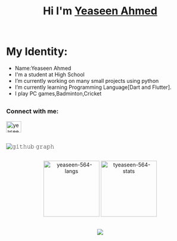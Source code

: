 

##


<h1 align="center">Hi I'm <a href="https://github.com/yeaseen-564">Yeaseen Ahmed<a></h1>
<Br>
<h1>My Identity:</h1>
  
- Name:Yeaseen Ahmed
- I'm a student at High School
- I’m currently working on many small  projects using python
- I’m currently learning Programming Language[Dart and Flutter].
- I play PC games,Badminton,Cricket  
  
##
<h3 align="left">Connect with me:</h3>
<p align="left">
<a href="https://codepen.io/yeaseen-564" target="blank"><img align="center" src="https://raw.githubusercontent.com/rahuldkjain/github-profile-readme-generator/master/src/images/icons/Social/codepen.svg" alt="yeaseen-564" height="30" width="40" /></a>


</p>
  
##
![𝚐𝚒𝚝𝚑𝚞𝚋 𝚐𝚛𝚊𝚙𝚑](https://activity-graph.herokuapp.com/graph?username=yeaseen-564&theme=react-dark&hide_border=true&area=true)


##
<div align="center">
<img height="150em" src="https://github-readme-stats.vercel.app/api/top-langs/?username=yeaseen-564&layout=compact&show_icon=true&theme=algolia" alt="yeaseen-564-langs"/>
<img height="150em" src="https://github-readme-stats.vercel.app/api/?username=yeaseen-564&layout=compact&show_icon=true&theme=algolia" alt="tyeaseen-564-stats"/>
</div>

##
<div align="center">
  <img src="http://github-readme-streak-stats.herokuapp.com?user=yeaseen-564&theme=algolia&background=0d1117&hide_border=true" />

</div>
 





<!-- Don't Run Contribution Graph(Generate Snake) Action on your default Branch-->


